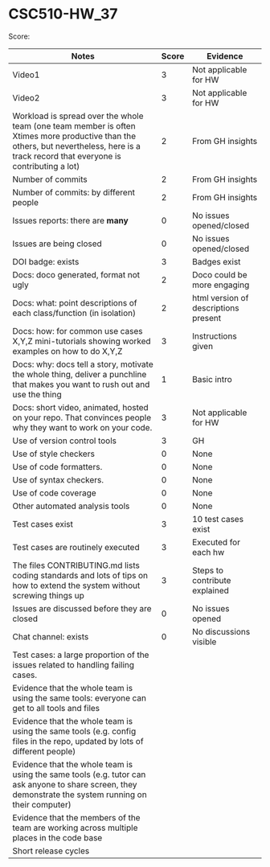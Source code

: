 # CSC510-HW_37

Score: 

|Notes|Score|Evidence|
|-----|---------|---------|
|Video1| 3 | Not applicable for HW  | 
|Video2| 3 | Not applicable for HW | 
|Workload is spread over the whole team (one team member is often Xtimes more productive than the others, but nevertheless, here is a track record that everyone is contributing a lot)| 2 | From GH insights |
|Number of commits| 2 | From GH insights |
|Number of commits: by different people| 2 | From GH insights |
|Issues reports: there are **many**| 0 | No issues opened/closed |
|Issues are being closed| 0 | No issues opened/closed |
|DOI badge: exists| 3 | Badges exist |
|Docs: doco generated, format not ugly | 2 | Doco could be more engaging |
|Docs: what: point descriptions of each class/function (in isolation) | 2 | html version of descriptions present |
|Docs: how: for common use cases X,Y,Z mini-tutorials showing worked examples on how to do X,Y,Z| 3 | Instructions given |
|Docs: why: docs tell a story, motivate the whole thing, deliver a punchline that makes you want to rush out and use the thing| 1 | Basic intro |
|Docs: short video, animated, hosted on your repo. That convinces people why they want to work on your code.| 3 | Not applicable for HW |
|Use of version control tools| 3 | GH |
|Use of style checkers | 0 | None |
|Use of code formatters. | 0 | None |
|Use of syntax checkers. | 0 | None |
|Use of code coverage | 0 | None |
|Other automated analysis tools| 0 | None |
|Test cases exist| 3 | 10 test cases exist |
|Test cases are routinely executed| 3 | Executed for each hw |
|The files CONTRIBUTING.md lists coding standards and lots of tips on how to extend the system without screwing things up| 3 | Steps to contribute explained |
|Issues are discussed before they are closed| 0 | No issues opened |
|Chat channel: exists| 0 | No discussions visible |
|Test cases: a large proportion of the issues related to handling failing cases.|  |  |
|Evidence that the whole team is using the same tools: everyone can get to all tools and files|  | 
|Evidence that the whole team is using the same tools (e.g. config files in the repo, updated by lots of different people)|  | 
|Evidence that the whole team is using the same tools (e.g. tutor can ask anyone to share screen, they demonstrate the system running on their computer)|  | 
|Evidence that the members of the team are working across multiple places in the code base|  | 
|Short release cycles |  |  |
